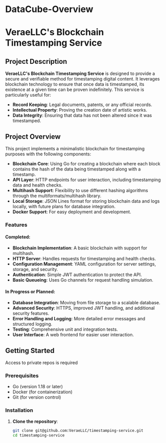 # DataCube-Overview

# VeraeLLC's Blockchain Timestamping Service

## Project Description

**VeraeLLC's Blockchain Timestamping Service** is designed to provide a secure and verifiable method for timestamping digital content. It leverages blockchain technology to ensure that once data is timestamped, its existence at a given time can be proven indefinitely. This service is particularly useful for:

- **Record Keeping**: Legal documents, patents, or any official records.
- **Intellectual Property**: Proving the creation date of artistic works.
- **Data Integrity**: Ensuring that data has not been altered since it was timestamped.

## Project Overview

This project implements a minimalistic blockchain for timestamping purposes with the following components:

- **Blockchain Core**: Using Go for creating a blockchain where each block contains the hash of the data being timestamped along with a timestamp.
- **API Layer**: HTTP endpoints for user interaction, including timestamping data and health checks.
- **Multihash Support**: Flexibility to use different hashing algorithms through the multiformats/multihash library.
- **Local Storage**: JSON Lines format for storing blockchain data and logs locally, with future plans for database integration.
- **Docker Support**: For easy deployment and development.

### Features

#### Completed:

- **Blockchain Implementation**: A basic blockchain with support for multihash.
- **HTTP Server**: Handles requests for timestamping and health checks.
- **Configuration Management**: YAML configuration for server settings, storage, and security.
- **Authentication**: Simple JWT authentication to protect the API.
- **Basic Queueing**: Uses Go channels for request handling simulation.
  
#### In Progress or Planned:

- **Database Integration**: Moving from file storage to a scalable database.
- **Advanced Security**: HTTPS, improved JWT handling, and additional security features.
- **Error Handling and Logging**: More detailed error messages and structured logging.
- **Testing**: Comprehensive unit and integration tests.
- **User Interface**: A web frontend for easier user interaction.

## Getting Started


Access to private repos is required


### Prerequisites

- Go (version 1.18 or later)
- Docker (for containerization)
- Git (for version control)

### Installation

1. **Clone the repository**:
   ```sh
   git clone git@github.com:VeraeLLC/timestamping-service.git
   cd timestamping-service


